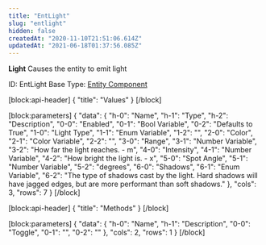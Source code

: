 ```yaml
---
title: "EntLight"
slug: "entlight"
hidden: false
createdAt: "2020-11-10T21:51:06.614Z"
updatedAt: "2021-06-18T01:37:56.085Z"
---
```

**Light**
Causes the entity to emit light

ID: EntLight
Base Type: [Entity Component](doc:componententity)

[block:api-header]
{
  "title": "Values"
}
[/block]

[block:parameters]
{
  "data": {
    "h-0": "Name",
    "h-1": "Type",
    "h-2": "Description",
    "0-0": "Enabled",
    "0-1": "Bool Variable",
    "0-2": "Defaults to True",
    "1-0": "Light Type",
    "1-1": "Enum Variable<MB Light Type>",
    "1-2": "",
    "2-0": "Color",
    "2-1": "Color Variable",
    "2-2": "",
    "3-0": "Range",
    "3-1": "Number Variable",
    "3-2": "How far the light reaches. - m",
    "4-0": "Intensity",
    "4-1": "Number Variable",
    "4-2": "How bright the light is. - x",
    "5-0": "Spot Angle",
    "5-1": "Number Variable",
    "5-2": "degrees",
    "6-0": "Shadows",
    "6-1": "Enum Variable<Light Shadows>",
    "6-2": "The type of shadows cast by the light. Hard shadows will have jagged edges, but are more performant than soft shadows."
  },
  "cols": 3,
  "rows": 7
}
[/block]

[block:api-header]
{
  "title": "Methods"
}
[/block]

[block:parameters]
{
  "data": {
    "h-0": "Name",
    "h-1": "Description",
    "0-0": "Toggle",
    "0-1": "",
    "0-2": ""
  },
  "cols": 2,
  "rows": 1
}
[/block]